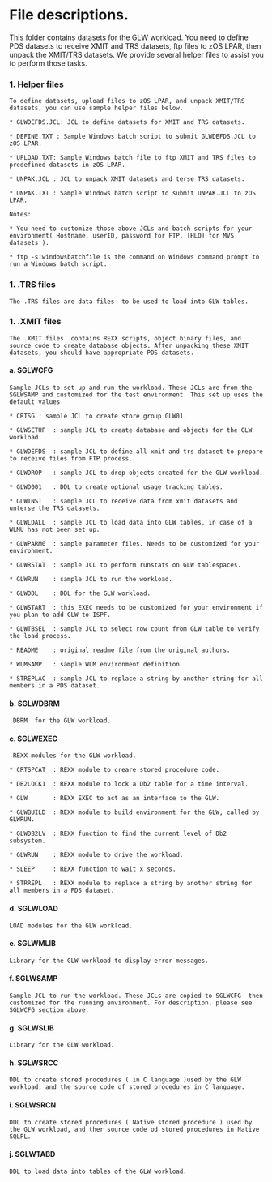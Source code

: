 # File descriptions.

This folder contains datasets for the GLW workload. You need to define PDS datasets to receive XMIT and TRS datasets, ftp files to zOS LPAR, then unpack the XMIT/TRS datasets. We provide several helper files to assist you to perform those tasks.

### 1. Helper files 
	To define datasets, upload files to zOS LPAR, and unpack XMIT/TRS datasets, you can use sample helper files below.
	
	* GLWDEFDS.JCL: JCL to define datasets for XMIT and TRS datasets.
	
	* DEFINE.TXT : Sample Windows batch script to submit GLWDEFDS.JCL to zOS LPAR.
	
	* UPLOAD.TXT: Sample Windows batch file to ftp XMIT and TRS files to predefined datasets in zOS LPAR.
	
	* UNPAK.JCL : JCL to unpack XMIT datasets and terse TRS datasets.
	
	* UNPAK.TXT : Sample Windows batch script to submit UNPAK.JCL to zOS LPAR.
	
	Notes:
	
	* You need to customize those above JCLs and batch scripts for your environment( Hostname, userID, password for FTP, [HLQ] for MVS datasets ).
	
	* ftp -s:windowsbatchfile is the command on Windows command prompt to run a Windows batch script.
	
### 1. .TRS files	
	The .TRS files are data files  to be used to load into GLW tables.
	
### 1. .XMIT files
	The .XMIT files  contains REXX scripts, object binary files, and source code to create database objects. After unpacking these XMIT datasets, you should have appropriate PDS datasets. 
	
#### a. SGLWCFG  
    Sample JCLs to set up and run the workload. These JCLs are from the SGLWSAMP and customized for the test environment. This set up uses the default values

	* CRTSG : sample JCL to create store group GLW01.   
	
	* GLWSETUP  : sample JCL to create database and objects for the GLW workload.   
	
	* GLWDEFDS  : sample JCL to define all xmit and trs dataset to prepare to receive files from FTP process.
	
	* GLWDROP   : sample JCL to drop objects created for the GLW workload.
	
	* GLWD001   : DDL to create optional usage tracking tables.
	
	* GLWINST   : sample JCL to receive data from xmit datasets and unterse the TRS datasets.   
	
	* GLWLDALL  : sample JCL to load data into GLW tables, in case of a WLMU has not been set up.
	
	* GLWPARM0  : sample parameter files. Needs to be customized for your environment.
	
	* GLWRSTAT  : sample JCL to perform runstats on GLW tablespaces.
	
	* GLWRUN    : sample JCL to run the workload.
	
	* GLWDDL    : DDL for the GLW workload.   
	
	* GLWSTART  : this EXEC needs to be customized for your environment if you plan to add GLW to ISPF.
	
	* GLWTBSEL  : sample JCL to select row count from GLW table to verify the load process.
	
	* README    : original readme file from the original authors.
	
	* WLMSAMP   : sample WLM environment definition.
	
	* STREPLAC  : sample JCL to replace a string by another string for all members in a PDS dataset. 
	
#### b. SGLWDBRM  
     DBRM  for the GLW workload.

#### c. SGLWEXEC  
     REXX modules for the GLW workload. 

	* CRTSPCAT  : REXX module to creare stored procedure code.
	
	* DB2LOCK1  : REXX module to lock a Db2 table for a time interval.
	
	* GLW       : REXX EXEC to act as an interface to the GLW.
	
	* GLWBUILD  : REXX module to build environment for the GLW, called by GLWRUN.
	
	* GLWDB2LV  : REXX function to find the current level of Db2 subsystem.
	
	* GLWRUN    : REXX module to drive the workload.
	
	* SLEEP     : REXX function to wait x seconds.
	
	* STRREPL   : REXX module to replace a string by another string for all members in a PDS dataset. 
	
#### d. SGLWLOAD  
	LOAD modules for the GLW workload.

#### e. SGLWMLIB  
	Library for the GLW workload to display error messages.

#### f. SGLWSAMP  
	Sample JCL to run the workload. These JCLs are copied to SGLWCFG  then customized for the running environment. For description, please see SGLWCFG section above.

#### g. SGLWSLIB 
	Library for the GLW workload.

#### h. SGLWSRCC
	DDL to create stored procedures ( in C language )used by the GLW workload, and the source code of stored procedures in C language.

#### i. SGLWSRCN 
	DDL to create stored procedures ( Native stored procedure ) used by the GLW workload, and ther source code od stored procedures in Native SQLPL.

#### j. SGLWTABD
	DDL to load data into tables of the GLW workload.
	
